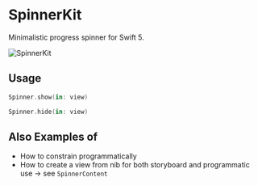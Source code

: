 # SpinnerKit
Minimalistic progress spinner for Swift 5.

![SpinnerKit][Spinner]

## Usage

```swift
Spinner.show(in: view)
````

```swift
Spinner.hide(in: view)
````

## Also Examples of

- How to constrain programmatically
- How to create a view from nib for both storyboard and programmatic use -> see `SpinnerContent`

[Spinner]: https://github.com/p-sun/SpinnerKit/blob/master/gif/spinner.gif?raw=true
